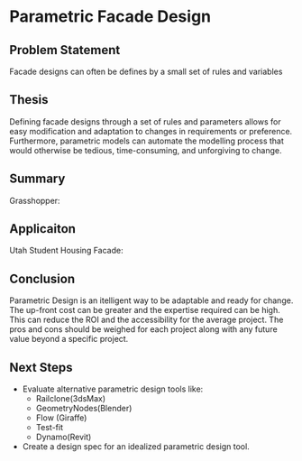 # Parametric Facade Design

## Problem Statement
Facade designs can often be defines by a small set of rules and variables

## Thesis
Defining facade designs through a set of rules and parameters allows for easy modification and adaptation to changes in requirements or preference. Furthermore, parametric models can automate the modelling process that would otherwise be tedious, time-consuming, and unforgiving to change.

## Summary

Grasshopper:

## Applicaiton

Utah Student Housing Facade:

## Conclusion
Parametric Design is an itelligent way to be adaptable and ready for change. The up-front cost can be greater and the expertise required can be high. This can reduce the ROI and the accessibility for the average project. The pros and cons should be weighed for each project along with any future value beyond a specific project.

## Next Steps
- Evaluate alternative parametric design tools like:
    - Railclone(3dsMax)
    - GeometryNodes(Blender)
    - Flow (Giraffe)
    - Test-fit
    - Dynamo(Revit)
- Create a design spec for an idealized parametric design tool.